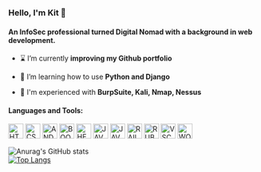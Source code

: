 <h3 align="left">Hello, I'm Kit 👋</h3>
<h4 align="left">An InfoSec professional turned Digital Nomad with a background in web development.</h4>


- ⌛ I’m currently **improving my Github portfolio**

- 🌱 I’m learning how to use **Python and Django**

- 💬 I'm experienced with **BurpSuite, Kali, Nmap, Nessus**


<h4 align="left">Languages and Tools:</h4>

<p align="left"> 
  <img src="https://cdn.jsdelivr.net/gh/devicons/devicon/icons/html5/html5-original.svg" alt="HTML5" width="30" height="30" />
  <img src="https://cdn.jsdelivr.net/gh/devicons/devicon/icons/css3/css3-original.svg" alt="CSS3" width="30" height="30" />
	<img src="https://cdn.jsdelivr.net/gh/devicons/devicon/icons/android/android-original.svg" alt="ANDROID" width="30" height="30" />
 	<img src="https://cdn.jsdelivr.net/gh/devicons/devicon/icons/bootstrap/bootstrap-original.svg" alt="BOOTSTRAP" width="30" height="30" />
	<img src="https://cdn.jsdelivr.net/gh/devicons/devicon/icons/heroku/heroku-original.svg" alt="HEROKU" width="30" height="30" />
	<img src="https://cdn.jsdelivr.net/gh/devicons/devicon/icons/javascript/javascript-original.svg" alt="JAVASCRIPT" width="30" height="30" />
	<img src="https://cdn.jsdelivr.net/gh/devicons/devicon/icons/java/java-original.svg" alt="JAVA" width="30" height="30" />
	<img src="https://cdn.jsdelivr.net/gh/devicons/devicon/icons/rails/rails-original-wordmark.svg" alt="RAILS" width="30" height="30" />
	<img src="https://cdn.jsdelivr.net/gh/devicons/devicon/icons/ruby/ruby-original.svg" alt="RUBY" width="30" height="30" />
	<img src="https://cdn.jsdelivr.net/gh/devicons/devicon/icons/vscode/vscode-original.svg" alt="VSCODE" width="30" height="30" />
	<img src="https://cdn.jsdelivr.net/gh/devicons/devicon/icons/wordpress/wordpress-original.svg" alt="WORDPRESS" width="30" height="30" />          
</p>

![Anurag's GitHub stats](https://github-readme-stats.vercel.app/api?username=cogwheel8699&show_icons=true&theme=dracula&include_all_commits=true&count_private=true&hide=stars&line_height=24)	
[![Top Langs](https://github-readme-stats.vercel.app/api/top-langs/?username=cogwheel8699&layout=compact&theme=dracula)](https://github.com/anuraghazra/github-readme-stats)
